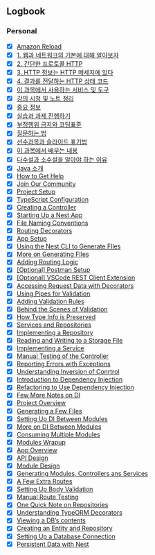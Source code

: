 

## Logbook
### Personal
- [x] [Amazon Reload](things:///show?id=Qxqnbqh8g22urHFeRDf2Ut)
- [x] [1. 웹과 네트워크의 기본에 대해 알아보자](things:///show?id=Dc63zr83kLEHhfj5apspdh)
- [x] [2. 간단한 프로토콜 HTTP](things:///show?id=TcXp3vU3x6ZBftjxcf1A4n)
- [x] [3. HTTP 정보는 HTTP 메세지에 있다](things:///show?id=QA9QnsSgDUxYH9EbArYXa3)
- [x] [4. 결과를 전달하는 HTTP 상태 코드](things:///show?id=BVRkyfgUngbYXLUdYsnkxw)
- [x] [이 과목에서 사용하는 서비스 및 도구](things:///show?id=Ki4YQhS6UnCnmUFzL4aKBR)
- [x] [강의 시청 및 노트 정리](things:///show?id=NTe5Ch89gGxcH6eV1o8qow)
- [x] [중요 정보](things:///show?id=UqcW9eh8F3cpzcKRgunoQT)
- [x] [실습과 과제 진행하기](things:///show?id=3HrMRNVd3pApCemrvFWJPE)
- [x] [부정행위 금지와 코딩표준](things:///show?id=3yvmQdKJRLzcXAQcf7nA4R)
- [x] [질문하는 법](things:///show?id=BNr8r9TGgaNuSvixyWkt1q)
- [x] [선수과목과 슬라이드 표기법](things:///show?id=6wEmK2Ufj6hFqy7rHNDvb6)
- [x] [이 과목에서 배우는 내용](things:///show?id=7GcNC42fqUt2pEEM9BRPKH)
- [x] [다수설과 소수설을 알아야 하는 이유](things:///show?id=WVFjAeTV5E6GCSkfchPdQ7)
- [x] [Java 소개](things:///show?id=Cwoo92QEnN9TZqZX8ydmnL)
- [x] [How to Get Help](things:///show?id=EqLCgxUzwH4pyp78hSeU53)
- [x] [Join Our Community](things:///show?id=UKhBxpeBUbFdYj1efpNdGi)
- [x] [Project Setup](things:///show?id=8MBqZnSXZvCqa4NRK2vtzk)
- [x] [TypeScript Configuration](things:///show?id=DnxVvrrzseqKA7xZGcmnbj)
- [x] [Creating a Controller](things:///show?id=J6TzqPuLZP3ab1EUaLzJH2)
- [x] [Starting Up a Nest App](things:///show?id=5tRzLkj9BRwcbYwZiYeLbP)
- [x] [File Naming Conventions](things:///show?id=Xi8SxFgdykVDSBmwRpBKqd)
- [x] [Routing Decorators](things:///show?id=RFQPhQ4Fz37zV2u7RdpGud)
- [x] [App Setup](things:///show?id=QF9puaG7KgRgWBTqJZwoTB)
- [x] [Using the Nest CLI to Generate FIles](things:///show?id=8XqZSYqmGdazKidYUjMU61)
- [x] [More on Generating FIles](things:///show?id=75skpSWNocYfYCD4QD2xkb)
- [x] [Adding Routing Logic](things:///show?id=AFzWDA2iFmFiQausEhHFGn)
- [x] [[Optional] Postman Setup](things:///show?id=KVdum359iGo4EeGddUVTKp)
- [x] [[Optional] VSCode REST Client Extension](things:///show?id=2JLNm1HzJPXHhZ1tBJ6Bh2)
- [x] [Accessing Request Data with Decorators](things:///show?id=SBy5uMqFwGPDgrqkCeWg1z)
- [x] [Using Pipes for Validation](things:///show?id=L18rmcJRrpdQXgohutX7mY)
- [x] [Adding Validation Rules](things:///show?id=85jwASZsFZyMs5iNS56Ggi)
- [x] [Behind the Scenes of Validation](things:///show?id=KrqLyrz77cGyUCtZCDDZzJ)
- [x] [How Type Info is Preserved](things:///show?id=YPzHJfBcs4CnQPkLGWGmY)
- [x] [Services and Repositories](things:///show?id=L6WcmzEavyTvm8zDcpA8xP)
- [x] [Implementing a Repository](things:///show?id=cyi6UFcCqxNJPR5PcPPyh)
- [x] [Reading and Writing to a Storage File](things:///show?id=6HQiL38KA6mznKpeVnpLx6)
- [x] [Implementing a Service](things:///show?id=ATV6g9ExLUFFSPtW55QqUx)
- [x] [Manual Testing of the Controller](things:///show?id=ycFM7trczNJDKF59KjMpi)
- [x] [Reporting Errors with Exceptions](things:///show?id=P8prgnEJitjrzzrSii84xJ)
- [x] [Understanding Inversion of Conrtrol](things:///show?id=M7Uxi8eg44widGh5Hyri14)
- [x] [Introduction to Dependency Injection](things:///show?id=EJJ7tiDWDaeh5deFYZiCUd)
- [x] [Refactoring to Use Dependency Injection](things:///show?id=38BTu3u9MVLd9RKpi33EHK)
- [x] [Few More Notes on DI](things:///show?id=LBxK9YSfJtr86VCf3fFeM4)
- [x] [Project Overview](things:///show?id=6w4WNHHaUt56gwmigSkkjJ)
- [x] [Generating a Few FIles](things:///show?id=TKjXAF1QF4Xa2s3UndJwiV)
- [x] [Setting Up DI Between Modules](things:///show?id=D8TcCjyyTsxRsbb7AkuQP5)
- [x] [More on DI Between Modules](things:///show?id=Wgy2upKKJTXsK6WTnWjkrf)
- [x] [Consuming Multiple Modules](things:///show?id=QYsdwF37j2QuAmoTWuXJKu)
- [x] [Modules Wrapup](things:///show?id=GdB4G8qttAdTqumS7YgxQw)
- [x] [App Overview](things:///show?id=RqynRakUPjzewXWCFqqRy3)
- [x] [API Design](things:///show?id=F9m9KwJvYNua3GZSqV8M2U)
- [x] [Module Design](things:///show?id=Xc1mPQA1aWAeUwxUZTN5hr)
- [x] [Generating Modules, Controllers ans Services](things:///show?id=6beLb4isV6KoNHZViY5Lew)
- [x] [A Few Extra Routes](things:///show?id=SjFMQ1KbVpzaEs3Dtaq4U8)
- [x] [Setting Up Body Validation](things:///show?id=TdvbPRmYYNqVHs2vw4oHAS)
- [x] [Manual Route Testing](things:///show?id=H6ghXA6qdaSTUnrTvqfKDu)
- [x] [One Quick Note on Repositories](things:///show?id=XNyh2UtiRGaH4gEHnZbz7x)
- [x] [Understanding TypeORM Decorators](things:///show?id=Kp7kLVAuhf9mpGEStraAgU)
- [x] [Viewing a DB’s contents](things:///show?id=Lhu72DtY8jgmTPN5spK6bi)
- [x] [Creating an Entity and Repository](things:///show?id=35ehkeCfwY5DVvzRNz15AH)
- [x] [Setting Up a Database Connection](things:///show?id=DGcMxgZcjWpy3B5CY2nEQ4)
- [x] [Persistent Data with Nest](things:///show?id=RwjSv8oKQYgJ4xynquzhjj)